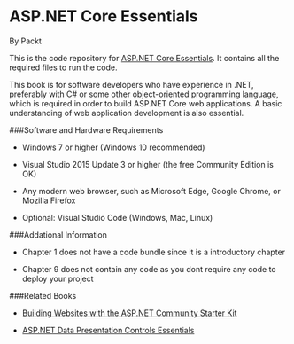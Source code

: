 # ASP.NET Core Essentials

By Packt



This is the code repository for [ASP.NET Core Essentials](https://www.packtpub.com/web-development/aspnet-core-essentials?utm_source=github&utm_medium=repository&utm_campaign=9781785889158). It contains all the required files to run the code.



This book is for software developers who have experience in .NET, preferably with C# or
some other object-oriented programming language, which is required in order to build
ASP.NET Core web applications. A basic understanding of web application development is
also essential.




###Software and Hardware Requirements



* Windows 7 or higher (Windows 10 recommended)

* Visual Studio 2015 Update 3 or higher (the free Community Edition is OK)

* Any modern web browser, such as Microsoft Edge, Google Chrome, or Mozilla Firefox

* Optional: Visual Studio Code (Windows, Mac, Linux)

###Addational Information

* Chapter 1 does not have a code bundle since it is a introductory chapter

* Chapter 9 does not contain any code as you dont require any code to deploy your project




###Related Books



* [Building Websites with the ASP.NET Community Starter Kit](https://www.packtpub.com/web-development/building-websites-aspnet-community-starter-kit?utm_source=github&utm_medium=repository&utm_campaign=9781904811008)



* [ASP.NET Data Presentation Controls Essentials](https://www.packtpub.com/web-development/aspnet-data-presentation-controls-essentials?utm_source=github&utm_medium=repository&utm_campaign=9781847193957)
